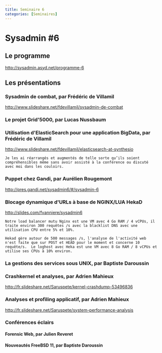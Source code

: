 ```yaml
---
title: Seminaire 6
categories: [Seminaires]
---
```


# Sysadmin #6

## Le programme 

<http://sysadmin.asyd.net/programme-6>

## Les présentations 

### Sysadmin de combat, par Frédéric de Villamil

<http://www.slideshare.net/fdevillamil/sysadmin-de-combat>

### Le projet Grid'5000, par Lucas Nussbaum

### Utilisation d'ElasticSearch pour une application BigData, par Frédéric de Villamil

<http://www.slideshare.net/fdevillamil/elasticsearch-at-synthesio>

    Je les ai réarrangés et augmentés de telle sorte qu’ils soient compréhensibles même sans avoir assisté à la conférence ou discuté avec moi dans les couloirs.

### Puppet chez Gandi, par Aurélien Rougemont

<http://pres.gandi.net/sysadmin6/#/sysadmin-6>

### Blocage dynamique d'URLs à base de NGINX/LUA HekaD 

<http://slides.com/fvanniere/sysadmin6>

    Notre load balancer mutu Nginx est une VM avec 4 Go RAM / 4 vCPUs, il traite environ 300 requêtes /s avec la blacklist DNS avec une utilisation CPU entre 5% et 10%.

    Hekad gère autour de 500 messages /s, l'analyse de l'activité web n'est faite que sur POST et HEAD pour le moment et concerne 10 requête/s.  Le loghost avec Heka est une VM avec 8 Go RAM / 8 vCPUs et utilise ses CPUs à 10% environ.


### La gestions des services sous UNIX, par Baptiste Daroussin

### Crashkernel et analyses, par Adrien Mahieux

<http://fr.slideshare.net/Saruspete/kernel-crashdump-53496836>

### Analyses et profiling applicatif, par Adrien Mahieux

<http://fr.slideshare.net/Saruspete/system-performance-analysis>

### Conférences éclairs

#### Forensic Web, par Julien Reveret

#### Nouveautés FreeBSD 11, par Baptiste Daroussin
